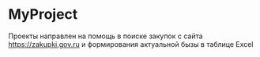 # MyProject
Проекты направлен на помощь в поиске закупок с сайта https://zakupki.gov.ru и формирования актуальной бызы в таблице Excel
